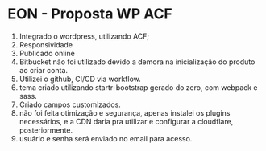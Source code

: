 # EON - Proposta WP ACF

1. Integrado o wordpress, utilizando ACF;
2. Responsividade
3. Publicado online
4. Bitbucket não foi utilizado devido a demora na inicialização do produto ao criar conta.
5. Utilizei o github, CI/CD via workflow.
6. tema criado utilizando startr-bootstrap gerado do zero, com webpack e sass.
7. Criado campos customizados.
8. não foi feita otimização e segurança, apenas instalei os plugins necessários, e a CDN daria pra utilizar e configurar a cloudflare, posteriormente.
9. usuário e senha será enviado no email para acesso.

##
